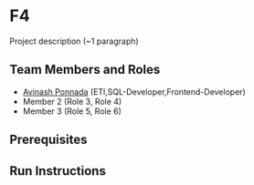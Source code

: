 # F4

Project description (~1 paragraph)

## Team Members and Roles

* [Avinash Ponnada](https://github.com/A835698/CIS641-HW2-PONNADA) (ETl,SQL-Developer,Frontend-Developer)
* Member 2 (Role 3, Role 4)
* Member 3 (Role 5, Role 6)

## Prerequisites

## Run Instructions
